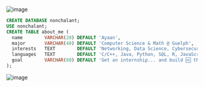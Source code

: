 ![image](https://github.com/user-attachments/assets/d51c87cc-21f9-4905-9f65-df38fe7f2e03)
```sql
CREATE DATABASE nonchalant;
USE nonchalant;
CREATE TABLE about_me (
  name        VARCHAR(20) DEFAULT 'Ayaan',
  major       VARCHAR(40) DEFAULT 'Computer Science & Math @ Guelph',
  interests   TEXT        DEFAULT 'Networking, Data Science, Cybersecurity',
  languages   TEXT        DEFAULT 'C/C++, Java, Python, SQL, R, JavaScript',
  goal        VARCHAR(80) DEFAULT 'Get an internship... and build 🆒 things!'
);
```
![image](https://github.com/user-attachments/assets/d51c87cc-21f9-4905-9f65-df38fe7f2e03)
